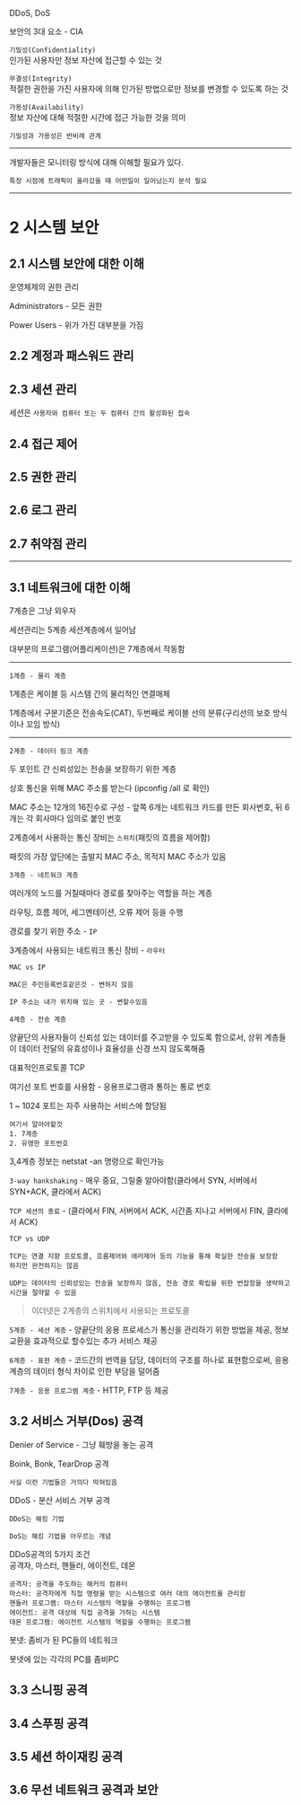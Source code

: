 DDoS, DoS

보안의 3대 요소 - CIA

`기밀성(Confidentiality)`<br>
인가된 사용자만 정보 자산에 접근할 수 있는 것

`무결성(Integrity)`<br>
적절한 권한을 가진 사용자에 의해 인가된 방법으로만 정보를 변경할 수 있도록 하는 것

`가용성(Availability)`<br>
정보 자산에 대해 적절한 시간에 접근 가능한 것을 의미

    기밀성과 가용성은 반비례 관계

---

개발자들은 모니터링 방식에 대해 이해할 필요가 있다.

    특정 시점에 트래픽이 올라갔을 때 어떤일이 일어났는지 분석 필요

---

# 2 시스템 보안

## 2.1 시스템 보안에 대한 이해

운영체제의 권한 관리

Administrators - 모든 권한

Power Users - 위가 가진 대부분을 가짐



## 2.2 계정과 패스워드 관리




## 2.3 세션 관리

세션은 `사용자와 컴퓨터 또는 두 컴퓨터 간의 활성화된 접속`

## 2.4 접근 제어

## 2.5 권한 관리

## 2.6 로그 관리

## 2.7 취약점 관리

---

## 3.1 네트워크에 대한 이해

7계층은 그냥 외우자

세션관리는 5계층 세션계층에서 일어남

대부분의 프로그램(어플리케이션)은 7계층에서 작동함

---

`1계층 - 물리 계층`

1계층은 케이블 등 시스템 간의 물리적인 연결매체

1계층에서 구분기준은 전송속도(CAT), 두번째로 케이블 선의 분류(구리선의 보호 방식이나 꼬임 방식)

---

`2계층 - 데이터 링크 계층`

두 포인트 간 신뢰성있는 전송을 보장하기 위한 계층

상호 통신을 위해 MAC 주소를 받는다 (ipconfig /all 로 확인)

MAC 주소는 12개의 16진수로 구성 - 앞쪽 6개는 네트워크 카드를 만든 회사번호, 뒤 6개는 각 회사마다 임의로 붙인 번호

2계층에서 사용하는 통신 장비는 `스위치`(패킷의 흐름을 제어함)

패킷의 가장 앞단에는 출발지 MAC 주소, 목적지 MAC 주소가 있음

`3계층 - 네트워크 계층`

여러개의 노드를 거칠때마다 경로를 찾아주는 역할을 하는 계층

라우팅, 흐름 제어, 세그멘테이션, 오류 제어 등을 수행

경로를 찾기 위한 주소 - `IP`

3계층에서 사용되는 네트워크 통신 장비 - `라우터`

    MAC vs IP

    MAC은 주민등록번호같은것 - 변하지 않음

    IP 주소는 내가 위치해 있는 곳 - 변할수있음

`4계층 - 전송 계층`

양끝단의 사용자들이 신뢰성 있는 데이터를 주고받을 수 있도록 함으로서, 상위 계층들이 데이터 전달의 유효성이나 효율성을 신경 쓰지 않도록해줌

대표적인프로토콜 TCP

여기선 포트 번호를 사용함 - 응용프로그램과 통하는 통로 번호

1 ~ 1024 포트는 자주 사용하는 서비스에 할당됨

    여기서 알아야할것
    1. 7계층
    2. 유명한 포트번호

3,4계층 정보는 netstat -an 명령으로 확인가능

```3-way hankshaking``` - 매우 중요, 그릴줄 알아야함(클라에서 SYN, 서버에서 SYN+ACK, 클라에서 ACK)

```TCP 세션의 종료``` - (클라에서 FIN, 서버에서 ACK, 시간좀 지나고 서버에서 FIN, 클라에서 ACK)

    TCP vs UDP

    TCP는 연결 지향 프로토콜, 흐름제어와 에러제어 등의 기능을 통해 확실한 전송을 보장함
    하지만 완전하지는 않음

    UDP는 데이터의 신뢰성있는 전송을 보장하지 않음, 전송 경로 확립을 위한 번잡함을 생략하고 시간을 절약할 수 있음

> 이더넷은 2계층의 스위치에서 사용되는 프로토콜

`5계층 - 세션 계층` - 양끝단의 응용 프로세스가 통신을 관리하기 위한 방법을 제공, 정보교환을 효과적으로 할수있는 추가 서비스 제공

`6계층 - 표현 계층` - 코드간의 번역을 담당, 데이터의 구조를 하나로 표현함으로써, 응용 계층의 데이터 형식 차이로 인한 부담을 덜어줌

`7계층 - 응용 프로그램 계층` - HTTP, FTP 등 제공

## 3.2 서비스 거부(Dos) 공격

Denier of Service - 그냥 훼방을 놓는 공격

Boink, Bonk, TearDrop 공격

    사실 이런 기법들은 거의다 막혀있음

DDoS - 분산 서비스 거부 공격

    DDoS는 해킹 기법

    DoS는 해킹 기법을 아우르는 개념

DDoS공격의 5가지 조건<br>
공격자, 마스터, 핸들러, 에이전트, 데몬

    공격자: 공격을 주도하는 해커의 컴퓨터
    마스터: 공격자에게 직접 명령을 받는 시스템으로 여러 대의 에이전트를 관리함
    핸들러 프로그램: 마스터 시스템의 역할을 수행하는 프로그램
    에이전트: 공격 대상에 직접 공격을 가하는 시스템
    데몬 프로그램: 에이전트 시스템의 역할을 수행하는 프로그램

봇넷: 좀비가 된 PC들의 네트워크

봇넷에 있는 각각의 PC를 좀비PC

## 3.3 스니핑 공격



## 3.4 스푸핑 공격



## 3.5 세션 하이재킹 공격



## 3.6 무선 네트워크 공격과 보안
